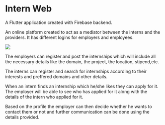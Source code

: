 # Intern Web

A Flutter application created with Firebase backend. 


An online platform created to act as a mediator between the interns and the providers. It has different logins for employers and employees. 

<img src= "https://user-images.githubusercontent.com/87608856/185749259-3284b3f9-ccab-4bb3-a23e-c9a5641157ce.jpeg">

The employers can register and post the internships which will include all the necessary details like the domain, the project, the location, stipend,etc. 

The interns can register and search for internships according to their interests and preffered domains and other details.

When an intern finds an internship which he/she likes they can apply for it. The employer will be able to see who has applied for it along with the details of the intern who applied for it.

Based on the profile the employer can then decide whether he wants to contact them or not and further communication can be done using the details provided.

